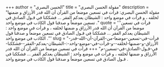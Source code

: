 +++
author = "الحسن البصري"
title = "مقولة الحسن البصري"
description = "مقولة الحسن البصري: قرأت في تسعين موضعا من القرآن أن الله قدر الأرزاق و ضمنها لخلقه ، و قرأت في موضع واحد : الشيطان يعدكم الفقر ... فشككنا في قـول الصادق في تسعين موضعاً و صدقنا قول الكاذب في موضع واحد ."
quote = '''قرأت في تسعين موضعا من القرآن أن الله قدر الأرزاق و ضمنها لخلقه ، و قرأت في موضع واحد : الشيطان يعدكم الفقر ... فشككنا في قـول الصادق في تسعين موضعاً و صدقنا قول الكاذب في موضع واحد .''' 
slug = "قرأت-في-تسعين-موضعا-من-القرآن-أن-الله-قدر-الأرزاق-و-ضمنها-لخلقه--و-قرأت-في-موضع-واحد-:-الشيطان-يعدكم-الفقر--فشككنا-في-قـول-الصادق-في-تسعين-م"
+++
قرأت في تسعين موضعا من القرآن أن الله قدر الأرزاق و ضمنها لخلقه ، و قرأت في موضع واحد : الشيطان يعدكم الفقر ... فشككنا في قـول الصادق في تسعين موضعاً و صدقنا قول الكاذب في موضع واحد .
